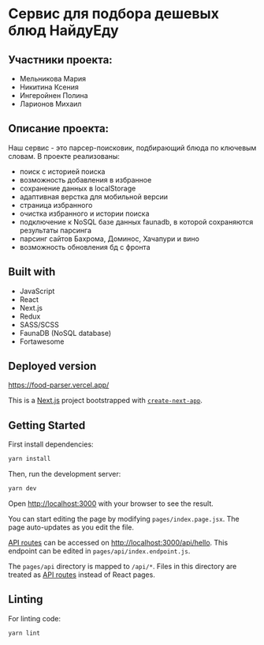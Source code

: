 # Сервис для подбора дешевых блюд НайдуЕду
## Участники проекта:
- Мельникова Мария
- Никитина Ксения
- Ингеройнен Полина
- Ларионов Михаил

## Описание проекта:
Наш сервис - это парсер-поисковик, подбирающий блюда по ключевым словам.
В проекте реализованы:
- поиск с историей поиска
- возможность добавления в избранное
- сохранение данных в localStorage
- адаптивная верстка для мобильной версии
- страница избранного
- очистка избранного и истории поиска
- подключение к NoSQL базе данных faunadb, в которой
  сохраняются результаты парсинга
- парсинг сайтов Бахрома, Доминос, Хачапури и вино
- возможность обновления бд с фронта


## Built with
* JavaScript
* React
* Next.js
* Redux
* SASS/SCSS
* FaunaDB (NoSQL database)
* Fortawesome

## Deployed version
https://food-parser.vercel.app/

This is a [Next.js](https://nextjs.org/) project bootstrapped with [`create-next-app`](https://github.com/vercel/next.js/tree/canary/packages/create-next-app).

## Getting Started

First install dependencies:

```bash
yarn install
```

Then, run the development server:

```bash
yarn dev
```

Open [http://localhost:3000](http://localhost:3000) with your browser to see the result.

You can start editing the page by modifying `pages/index.page.jsx`. The page auto-updates as you edit the file.

[API routes](https://nextjs.org/docs/api-routes/introduction) can be accessed on [http://localhost:3000/api/hello](http://localhost:3000/api/hello). This endpoint can be edited in `pages/api/index.endpoint.js`.

The `pages/api` directory is mapped to `/api/*`. Files in this directory are treated as [API routes](https://nextjs.org/docs/api-routes/introduction) instead of React pages.

## Linting
For linting code:

```bash
yarn lint
```
